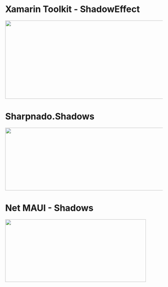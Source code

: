 # Xamarin Toolkit - ShadowEffect
<img src="https://user-images.githubusercontent.com/43689290/204059523-1bbee40a-116f-4e3d-a739-af1448c45a7c.png" width=550 height=250>

# Sharpnado.Shadows
<img src="https://user-images.githubusercontent.com/43689290/204059626-04e45d35-8e3a-4de6-af22-2fc28f6069ff.png" width=550 height=200>

# Net MAUI - Shadows
<img src="https://user-images.githubusercontent.com/43689290/204413680-4eeff067-ad03-43fe-aae0-183687608e69.png" width=450 height=200>
